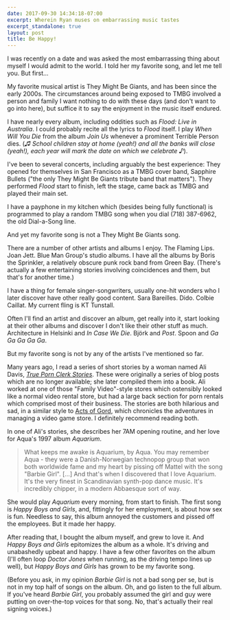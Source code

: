 ```yaml
---
date: 2017-09-30 14:34:18-07:00
excerpt: Wherein Ryan muses on embarrassing music tastes
excerpt_standalone: true
layout: post
title: Be Happy!
---
```

I was recently on a date and was asked the most embarrassing thing about myself I would admit to the world.  I told her my favorite song, and let me tell you.  But first...

My favorite musical artist is They Might Be Giants, and has been since the early 2000s.  The circumstances around being exposed to TMBG involved a person and family I want nothing to do with these days (and don't want to go into here), but suffice it to say the enjoyment in the music itself endured.

I have nearly every album, including oddities such as *Flood: Live in Australia*.  I could probably recite all the lyrics to *Flood* itself.  I play *When Will You Die* from the album *Join Us* whenever a prominent Terrible Person dies.  (*♫ School children stay at home (yeah!) and all the banks will close (yeah!), each year will mark the date on which we celebrate ♪*).

I've been to several concerts, including arguably the best experience: They opened for themselves in San Francisco as a TMBG cover band, Sapphire Bullets ("the only They Might Be Giants tribute band that matters").  They performed *Flood* start to finish, left the stage, came back as TMBG and played their main set.

I have a payphone in my kitchen which (besides being fully functional) is programmed to play a random TMBG song when you dial (718) 387-6962, the old Dial-a-Song line.

And yet my favorite song is not a They Might Be Giants song.

There are a number of other artists and albums I enjoy.  The Flaming Lips.  Joan Jett.  Blue Man Group's studio albums.  I have all the albums by Boris the Sprinkler, a relatively obscure punk rock band from Green Bay.  (There's actually a few entertaining stories involving coincidences and them, but that's for another time.)

I have a thing for female singer-songwriters, usually one-hit wonders who I later discover have other really good content.  Sara Bareilles.  Dido.  Colbie Caillat.  My current fling is KT Tunstall.

Often I'll find an artist and discover an album, get really into it, start looking at their other albums and discover I don't like their other stuff as much.  Architecture in Helsinki and *In Case We Die*.  Björk and *Post*.  Spoon and *Ga Ga Ga Ga Ga*.

But my favorite song is not by any of the artists I've mentioned so far.

Many years ago, I read a series of short stories by a woman named Ali Davis, *[True Porn Clerk Stories](https://www.amazon.com/True-Porn-Clerk-Stories-Davis/dp/1448685249)*.  These were originally a series of blog posts which are no longer available; she later compiled them into a book.  Ali worked at one of those "Family Video"-style stores which ostensibly looked like a normal video rental store, but had a large back section for porn rentals which comprised most of their business.  The stories are both hilarious and sad, in a similar style to [Acts of Gord](http://www.actsofgord.com/), which chronicles the adventures in managing a video game store.  I definitely recommend reading both.

In one of Ali's stories, she describes her 7AM opening routine, and her love for Aqua's 1997 album *Aquarium*.

> What keeps me awake is Aquarium, by Aqua. You may remember Aqua - they were a Danish-Norwegian technopop group that won both worldwide fame and my heart by pissing off Mattel with the song "Barbie Girl". [...] And that's when I discovered that I love Aquarium. It's the very finest in Scandinavian synth-pop dance music. It's incredibly chipper, in a modern Abbaesque sort of way.

She would play *Aquarium* every morning, from start to finish.  The first song is *Happy Boys and Girls*, and, fittingly for her employment, is about how sex is fun.  Needless to say, this album annoyed the customers and pissed off the employees.  But it made her happy.

After reading that, I bought the album myself, and grew to love it.  And *Happy Boys and Girls* epitomizes the album as a whole.  It's driving and unabashedly upbeat and happy.  I have a few other favorites on the album (I'll often loop *Doctor Jones* when running, as the driving tempo lines up well), but *Happy Boys and Girls* has grown to be my favorite song.

(Before you ask, in my opinion *Barbie Girl* is not a bad song per se, but is not in my top half of songs on the album.  Oh, and go listen to the full album.  If you've heard *Barbie Girl*, you probably assumed the girl and guy were putting on over-the-top voices for that song.  No, that's actually their real signing voices.)